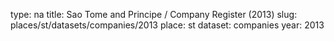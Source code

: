type: na
title: Sao Tome and Principe / Company Register (2013)
slug: places/st/datasets/companies/2013
place: st
dataset: companies
year: 2013
